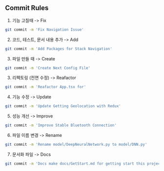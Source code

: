 ## Commit Rules

1. 기능 고칠때 -> Fix 
```sh
git commit -m 'Fix Navigation Issue'
```

2. 코드, 테스트, 문서 내용 추가 -> Add
```sh
git commit -m 'Add Packages for Stack Navigation'
```

3. 파일 만들 때 -> Create
```sh
git commit -m 'Create Next Config File'
```

3. 리펙토링 (전면 수정) -> Reafactor
```sh
git commit -m 'Reafactor App.tsx for'
```

4. 기능 수정 -> Update
```sh
git commit -m 'Update Getting Geolocation with Redux'
```

5. 성능 개선 -> Improve
```sh
git commit -m 'Improve Stable Bluetooth Connection'
```
6. 파일 이름 변경 -> Rename
```sh
git commit -m 'Rename model/DeepNeuralNetwork.py to model/DNN.py'
```

7. 문서화 파일 -> Docs
```sh
git commit -m 'Docs make docs/GetStart.md for getting start this project'

```